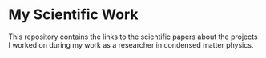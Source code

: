# My Scientific Work

This repository contains the links to the scientific papers about the projects I worked on during my work as a researcher in condensed matter physics.

